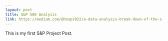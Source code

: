 ```yaml
---
layout: post
title: S&P 500 Analysis
link: https://medium.com/@hoops922/a-data-analysis-break-down-of-the-s-p-500-by-sector-and-market-cap-976aef0c8bc1
---
```


This is my first S&P Project Post.
